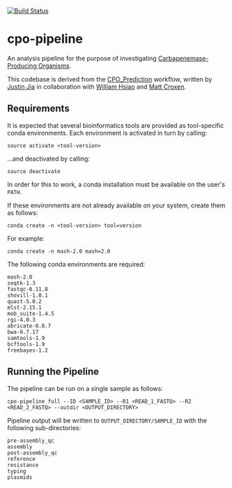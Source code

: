 [![Build Status](https://travis-ci.org/Public-Health-Bioinformatics/cpo-pipeline.svg?branch=master)](https://travis-ci.org/Public-Health-Bioinformatics/cpo-pipeline)

# cpo-pipeline

An analysis pipeline for the purpose of investigating [Carbapenemase-Producing Organisms](https://en.wikipedia.org/wiki/Carbapenem-resistant_enterobacteriaceae).

This codebase is derived from the [CPO_Prediction](https://github.com/imasianxd/CPO_Prediction) workflow, written by [Justin Jia](https://github.com/imasianxd) in collaboration with [William Hsiao](https://github.com/wwhsiao) and [Matt Croxen](https://github.com/mcroxen).

## Requirements

It is expected that several bioinformatics tools are provided as tool-specific conda environments. Each environment is activated in turn by calling:

```
source activate <tool-version>
```

...and deactivated by calling:

```
source deactivate
```

In order for this to work, a conda installation must be available on the user's `PATH`.

If these environments are not already available on your system, create them as follows:

```
conda create -n <tool-version> tool=version
```

For example:

```
conda create -n mash-2.0 mash=2.0
```

The following conda environments are required:

```
mash-2.0
seqtk-1.3
fastqc-0.11.8
shovill-1.0.1
quast-5.0.2
mlst-2.15.1
mob_suite-1.4.5
rgi-4.0.3
abricate-0.8.7
bwa-0.7.17
samtools-1.9
bcftools-1.9
freebayes-1.2
```

## Running the Pipeline

The pipeline can be run on a single sample as follows:

```
cpo-pipeline full --ID <SAMPLE_ID> --R1 <READ_1_FASTQ> --R2 <READ_2_FASTQ> --outdir <OUTPUT_DIRECTORY>
```

Pipeline output will be written to `OUTPUT_DIRECTORY/SAMPLE_ID` with the following sub-directories:

```
pre-assembly_qc
assembly
post-assembly_qc
reference
resistance
typing
plasmids
```


